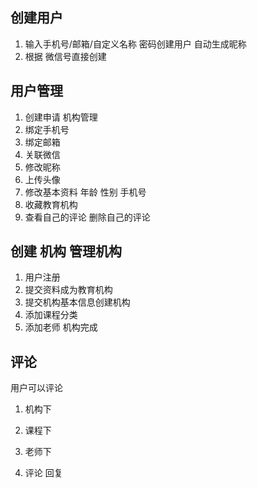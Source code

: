 
## 创建用户
1. 输入手机号/邮箱/自定义名称 密码创建用户 自动生成昵称
2. 根据 微信号直接创建 
## 用户管理
1. 创建申请 机构管理
2. 绑定手机号
3. 绑定邮箱
4. 关联微信
5. 修改昵称
6. 上传头像
7. 修改基本资料 年龄 性别 手机号 
8. 收藏教育机构
9. 查看自己的评论 删除自己的评论
## 创建 机构 管理机构
1. 用户注册
2. 提交资料成为教育机构
3. 提交机构基本信息创建机构
4. 添加课程分类
5. 添加老师
机构完成
## 评论
用户可以评论
1.  机构下 
2.  课程下
3. 老师下

4. 评论 回复




